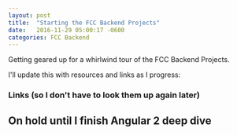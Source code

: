 ```yaml
---
layout: post
title:  "Starting the FCC Backend Projects"
date:   2016-11-29 05:00:17 -0600
categories: FCC Backend
---
```


Getting geared up for a whirlwind tour of the FCC Backend Projects.

I'll update this with resources and links as I progress:

### Links (so I don't have to look them up again later)



## On hold until I finish Angular 2 deep dive
